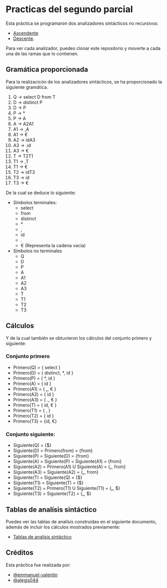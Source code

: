 # Practicas del segundo parcial

Esta práctica se programaron dos analizadores sintácticos no recursivos:

- [Ascendente](https://github.com/emmanuel-valentin/analizadores-sintacticos/tree/Ascendente)
- [Descente](https://github.com/emmanuel-valentin/analizadores-sintacticos/tree/Descendente).

Para ver cada analizador, puedes clonar este repositorio y moverte a cada una de las ramas que lo contienen.

## Gramática proporcionada

Para la realizacicón de los analizadores sintácticos, se ha proporcionado la siguiente gramática.

1. Q -> select D from T
2. D -> distinct P
3. D -> P
4. P -> \*
5. P -> A
6. A -> A2A1
7. A1 -> ,A
8. A1 -> €
9. A2 -> idA3
10. A3 -> .id
11. A3 -> €
12. T -> T2T1
13. T1 -> ,T
14. T1 -> €
15. T2 -> idT3
16. T3 -> id
17. T3 -> €

De la cual se deduce lo siguiente:

- Símbolos terminales:
  - select
  - from
  - distinct
  - \*
  - ,
  - id
  - .
  - € (Representa la cadena vacía)
- Símbolos no terminales
  - Q
  - D
  - P
  - A
  - A1
  - A2
  - A3
  - T
  - T1
  - T2
  - T3

## Cálculos

Y de la cual también se obtuvieron los cálculos del conjunto primero y siguiente:

### Conjunto primero

- Primero(Q) = { select }
- Primero(D) = { distinct, \*, id }
- Primero(P) = { \*, id }
- Primero(A) = { id }
- Primero(A1) = { **,**, € }
- Primero(A2) = { id }
- Primero(A3) = { ., € }
- Primero(T) = { id, € }
- Primero(T1) = { , }
- Primero(T2) = { id }
- Primero(T3) = {id, €}

### Conjunto siguiente:

- Siguiente(Q) = {\$}
- Siguiente(D) = Primero(from) = {from}
- Siguiente(P) = Siguiente(D) = {from}
- Siguiente(A) = Siguiente(P) = Siguiente(A1) = {from}
- Siguiente(A2) = Primero(A1) U Siguiente(A) = {**,**, from}
- Siguiente(A3) = Siguiente(A2) = {**,**, from}
- Siguiente(T) = Siguiente(Q) = {\$}
- Siguiente(T1) = Siguiente(T) = {\$}
- Siguiente(T2) = Primero(T1) U Siguiente(T1) = {**,**, $}
- Siguiente(T3) = Siguiente(T2) = {**,**, \$}

## Tablas de analísis sintáctico

Puedes ver las tablas de analísis construidas en el siguiente documento, además de incluir los cálculos mostrados previamente:

- [Tablas de analísis sintáctico](https://docs.google.com/document/d/1wqWQSgKlGlUXk_W-NpTmwMXvP3sl_ZFnuZ4UW74b6Mg/edit?usp=sharing)

## Créditos

Esta práctica fue realizada por:

- [@emmanuel-valentin](https://github.com/emmanuel-valentin)
- [@alegjs044](https://github.com/alegjs044)
